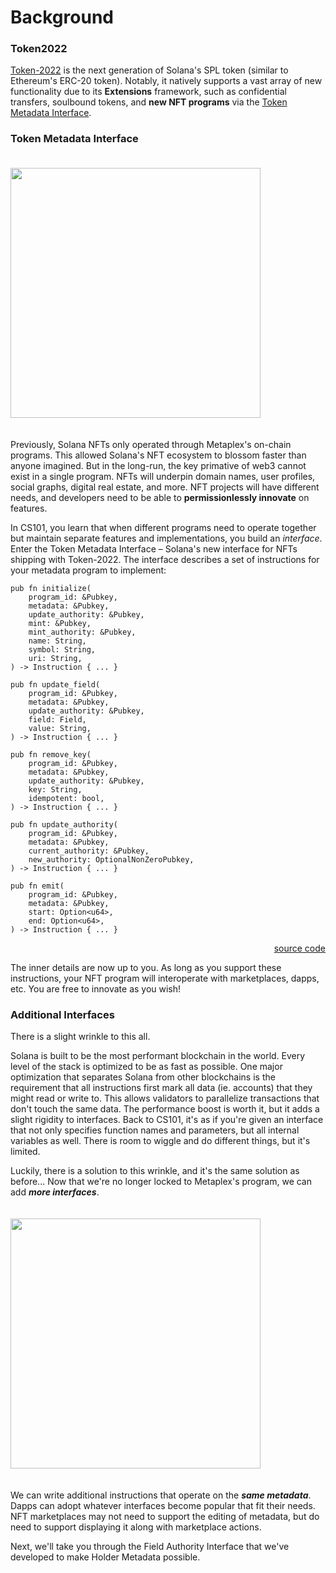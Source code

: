 # Background

### Token2022

<a href="https://spl.solana.com/token-2022" target="blank">Token-2022</a> is the next generation of Solana's SPL token (similar to Ethereum's ERC-20 token). Notably, it natively supports a vast array of new functionality due to its **Extensions** framework, such as confidential transfers, soulbound tokens, and **new NFT programs** via the <a href="https://forum.solana.com/t/srfc-00017-token-metadata-interface/283" target="blank">Token Metadata Interface</a>.

### Token Metadata Interface

<img src="/freedom.gif" width="400px" style="margin: 20px auto;"/>

Previously, Solana NFTs only operated through Metaplex's on-chain programs. This allowed Solana's NFT ecosystem to blossom faster than anyone imagined. But in the long-run, the key primative of web3 cannot exist in a single program. NFTs will underpin domain names, user profiles, social graphs, digital real estate, and more. NFT projects will have different needs, and developers need to be able to **permissionlessly innovate** on features.

In CS101, you learn that when different programs need to operate together but maintain separate features and implementations, you build an _interface_. Enter the Token Metadata Interface – Solana's new interface for NFTs shipping with Token-2022. The interface describes a set of instructions for your metadata program to implement:

```
pub fn initialize(
    program_id: &Pubkey,
    metadata: &Pubkey,
    update_authority: &Pubkey,
    mint: &Pubkey,
    mint_authority: &Pubkey,
    name: String,
    symbol: String,
    uri: String,
) -> Instruction { ... }

pub fn update_field(
    program_id: &Pubkey,
    metadata: &Pubkey,
    update_authority: &Pubkey,
    field: Field,
    value: String,
) -> Instruction { ... }

pub fn remove_key(
    program_id: &Pubkey,
    metadata: &Pubkey,
    update_authority: &Pubkey,
    key: String,
    idempotent: bool,
) -> Instruction { ... }

pub fn update_authority(
    program_id: &Pubkey,
    metadata: &Pubkey,
    current_authority: &Pubkey,
    new_authority: OptionalNonZeroPubkey,
) -> Instruction { ... }

pub fn emit(
    program_id: &Pubkey,
    metadata: &Pubkey,
    start: Option<u64>,
    end: Option<u64>,
) -> Instruction { ... }
```

<div style="text-align: right">
    <a href="https://github.com/solana-labs/solana-program-library/blob/9ddfe54cc051759f1c619aecf7ba31d93f28d846/token-metadata/interface/src/instruction.rs#L229" target="blank">source code</a>
</div>

The inner details are now up to you. As long as you support these instructions, your NFT program will interoperate with marketplaces, dapps, etc. You are free to innovate as you wish!

### Additional Interfaces

There is a slight wrinkle to this all.

Solana is built to be the most performant blockchain in the world. Every level of the stack is optimized to be as fast as possible. One major optimization that separates Solana from other blockchains is the requirement that all instructions first mark all data (ie. accounts) that they might read or write to. This allows validators to parallelize transactions that don't touch the same data. The performance boost is worth it, but it adds a slight rigidity to interfaces. Back to CS101, it's as if you're given an interface that not only specifies function names and parameters, but all internal variables as well. There is room to wiggle and do different things, but it's limited.

Luckily, there is a solution to this wrinkle, and it's the same solution as before... Now that we're no longer locked to Metaplex's program, we can add **_more interfaces_**.

<img src="/more-interfaces.png" width="400px" style="margin: 20px auto;"/>

We can write additional instructions that operate on the **_same metadata_**. Dapps can adopt whatever interfaces become popular that fit their needs. NFT marketplaces may not need to support the editing of metadata, but do need to support displaying it along with marketplace actions.

Next, we'll take you through the Field Authority Interface that we've developed to make Holder Metadata possible.
